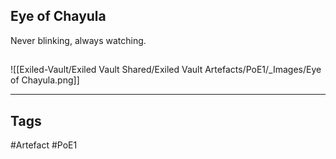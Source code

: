 ## Eye of Chayula
Never blinking, always watching.
##
![[Exiled-Vault/Exiled Vault Shared/Exiled Vault Artefacts/PoE1/_Images/Eye of Chayula.png]]

---
## Tags
#Artefact
#PoE1